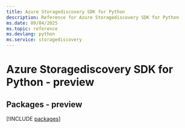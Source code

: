 ```yaml
---
title: Azure Storagediscovery SDK for Python
description: Reference for Azure Storagediscovery SDK for Python
ms.date: 09/04/2025
ms.topic: reference
ms.devlang: python
ms.service: storagediscovery
---
```

# Azure Storagediscovery SDK for Python - preview
## Packages - preview
[!INCLUDE [packages](storagediscovery-index.md)]